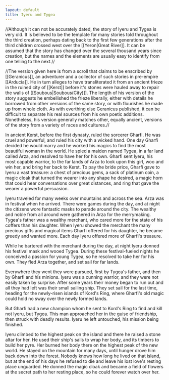 ```yaml
---
layout: default
title: Iyeru and Tygea
---
```


//Although it can not be accurately dated, the story of Iyeru and Tygea is very old.  It is believed to be the template for many stories told throughout the third creation, perhaps dating back to the first few generations after the third children crossed west over the [[Yeron|Great River]].  It can be assumed that the story has changed over the several thousand years since creation, but the names and the elements are usually easy to identify from one telling to the next.//

//The version given here is from a scroll that claims to be enscribed by [[Geranicus]], an adventurer and a collector of such stories in pre-empire [[Arducia]].  He in turn alleges to have transliterated it from an ancient frieze in the ruined city of [[Kerst]] before it's stones were hauled away to repair the walls of [[Soubous|Soubous(City)]].  The length of his version of the story suggests he embellished the frieze liberally, either with details he borrowed from other versions of the same story, or with flourishes he made up from whole cloth.  As with everthing else Geranicus published, it can be difficult to separate his real sources from his own poetic additions.  Nonetheless, his version generally matches other, equally ancient, versions of the story from a variety of races and cultures.//

In ancient Kerst, before the first dynasty, ruled the sorcerer Gharfi.  He was cruel and powerful, and ruled his city with a wicked hand.  One day Gharfi decided he would marry and he worked his magics to find the most beautiful woman in the world.  He spied a maiden named Tygea, in a far land called Arza, and resolved to have her for his own.  Gharfi sent Iyeru, his most capable warrior, to the far lands of Arza to look upon this girl, woo and win her, and bring her back to Kerst.  To pay the bride price, Gharfi gave to Iyeru a vast treasure: a chest of precious gems, a sack of platinum coin, a magic cloak that turned the wearer into any shape he desired, a magic horn that could hear conversations over great distances, and ring that gave the wearer a powerful persuasion.

Iyeru traveled for many weeks over mountains and across the sea.  Arza was in festival when he arrived.  There were games during the day, and at night the citizens wore fantastic masks to parade  around the city.  The wealthy and noble from all around were gathered in Arza for the merrymaking.  Tygea's father was a wealthy merchant, who cared more for the state of his coffers than his daughter.  When Iyeru showed the merchant the many precious gifts and magical items Gharfi offered for his daughter, he became greedy and wanted more.  Each day Iyeru offered more of Gharfi's treasure.

While he bartered with the merchant during the day, at night Iyeru donned his festival mask and wooed Tygea.  During these festival-fueled nights he conceived a passion for young Tygea, so he resolved to take her for his own.  They fled Arza together, and set sail for far lands.  

Everywhere they went they were pursued, first by Tygea's father, and then by Gharfi and his minions.  Iyeru was a cunning warrior, and they were not easily taken by surprise.  After some years their money began to run out and all they had left was their small sailing ship.  They set sail for the last time, heading for the newly-risen islands of Kord's Ring, where Gharfi's old magic could hold no sway over the newly formed lands.  

But Gharfi had a new champion whom he sent to Kord's Ring to find and kill not Iyeru, but Tygea.  This man approached her in the guise of friendship, then struck with deadly results.  Iyeru he left untouched, his mission being finished.  

Iyeru climbed to the highest peak on the island and there he raised a stone altar for her.  He used their ship's sails to wrap her body, and its timbers to build her pyre.  Her burned her body there on the highest peak of the new world.  He stayed on the mountain for many days, until hunger drove him back down into the forest.  Nobody knows how long he lived on that island, but at the end of his days he refused to die and leave his lost love's resting place unguarded.  He donned the magic cloak and became a field of flowers at the secret path to her resting place, so he could forever watch over her.

